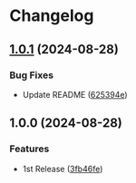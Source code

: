# Changelog

## [1.0.1](https://github.com/flowcore-io/flowcore-cli-plugin-export-jsonl/compare/v1.0.0...v1.0.1) (2024-08-28)


### Bug Fixes

* Update README ([625394e](https://github.com/flowcore-io/flowcore-cli-plugin-export-jsonl/commit/625394e59f35c363697b7ac91570eef67d5bf863))

## 1.0.0 (2024-08-28)


### Features

* 1st Release ([3fb46fe](https://github.com/flowcore-io/flowcore-cli-plugin-export-jsonl/commit/3fb46fec81ba2edc695303b23b1e62e942cf2ff5))
